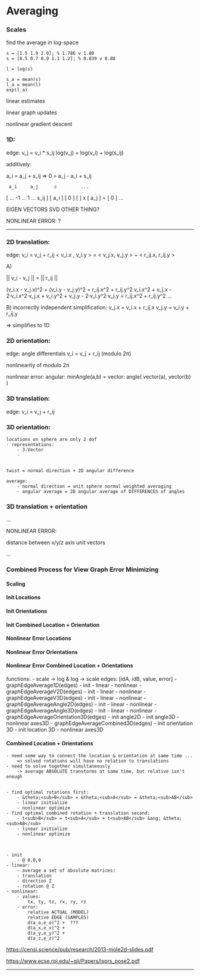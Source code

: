 # Averaging





### Scales

find the average in log-space

```
s = [1.5 1.9 2.0]; % 1.786 v 1.80
s = [0.5 0.7 0.9 1.1 1.2]; % 0.839 v 0.88

l = log(s)

s_a = mean(s)
l_a = mean(l)
exp(l_a)
```









linear estimates



linear graph updates





nonlinear gradient descent




### 1D:

edge:
	v_j = v_i * s_ij
	log(v_j) = log(v_i) + log(s_ij)


additively:


a_i = a_j + s_ij
=>
0 = a_j - a_i + s_ij


	 a_i     a_j      c         ... 
[ ... -1 ...  1  ... s_ij ]   [ a_i ]   [ 0 ]
[                         ] x [ a_j ] = [ 0 ]
                               ...

EIGEN VECTORS
SVD
OTHER THING?


NONLINEAR ERROR:
?



---


### 2D translation:

edge:
	v_i = v_j + r_ij
	< v_i.x , v_i.y >  =  < v_j.x, v_j.y >  +  < r_ij.x, r_ij.y >


A) 

|| v_i - v_j || = || r_ij || 


(v_i.x - v_j.x)^2 + (v_i.y - v_j.y)^2  = r_ij.x^2 + r_ij.y^2
v_i.x^2 + v_j.x - 2&middot;v_i.x^2&middot;v_j.x  +  v_i.y^2 + v_j.y - 2&middot;v_i.y^2&middot;v_j.y  = r_ij.x^2 + r_ij.y^2
...


B) incorrectly independent simplification:
v_j.x = v_i.x + r_ij.x
v_j.y = v_i.y + r_ij.y

=> simplifies to 1D


### 2D orientation:

edge: angle differentials
	v_i = v_j + r_ij (modulo 2&pi;)

nonlinearity of modulo 2&pi;


nonlinear error:
	angular:
		minAngle(a,b)
		= 
	vector:
		angle( vector(a), vector(b) )


### 3D translation:


edge: 
	v_i = v_j + r_ij



### 3D orientation:
	locations on sphere are only 2 dof
	- representations:
		- 3-Vector 
		- 


	twist = normal direction + 2D angular difference

	average:
		- normal direction = unit sphere normal weighted averaging
		- angular average = 2D angular average of DIFFERENCES of angles 




### 3D translation + orientation

...









NONLINEAR ERROR:

distance between x/y/z axis unit vectors


...



### Combined Process for View Graph Error Minimizing


#### Scaling


#### Init Locations


#### Init Orientations


#### Init Combined Location + Orientation


#### Nonlinear Error Locations


#### Nonlinear Error Orientations


#### Nonlinear Error Combined Location + Orientations




functions:
	- scale -> log & log -> scale
	edges: [idA, idB, value, error]
	- graphEdgeAverage1D(edges)
		- init
		- linear
		- nonlinear
	- graphEdgeAverageV2D(edges)
		- init
		- linear
		- nonlinear
	- graphEdgeAverageV3D(edges)
		- init
		- linear
		- nonlinear
	- graphEdgeAverageAngle2D(edges)
		- init
		- linear
		- nonlinear
	- graphEdgeAverageAngle3D(edges)
		- init
		- linear
		- nonlinear
	- graphEdgeAverageOrientation3D(edges)
		- init angle2D
		- init angle3D
		- nonlinear axes3D
	- graphEdgeAverageCombined3D(edges)
		- init orientation 3D
		- init location 3D
		- nonlinear axes3D





#### Combined Location + Orientations
	- need some way to connect the location & orientation at same time ...
		=> solved rotations will have no relation to translations
	- need to solve together simultaneously
		-> average ABSOLUTE transtorms at same time, but relative isn't enough


	- find optimal rotations first:
		- &theta;<sub>B</sub> = &theta;<sub>A</sub> = &theta;<sub>AB</sub>
		- linear initialize
		- nonlinear optimize
	- find optimal combined rotation + translation second:
		- t<sub>B</sub> = t<sub>A</sub> + t<sub>AB</sub> &ang; &theta;<sub>AB</sub>
		- linear initialize
		- nonlinear optimize



	- init
		- @ 0,0,0
	- linear:
		- average a set of absolute matrices:
		- translation
		- direction Z
		- rotation @ Z
	- nonlinear:
		- values:
			tx, ty, tz, rx, ry, rz
		- error:
			relative ACTUAL (MODEL)
			relative EDGE (SAMPLES)
			d(a_o,e_o)^2 +  ??? 
			d(a_x,e_x)^2 + 
			d(a_y,e_y)^2 + 
			d(a_z,e_z)^2









https://censi.science/pub/research/2013-mole2d-slides.pdf




https://www.ecse.rpi.edu/~qji/Papers/isprs_pose2.pdf













































---






